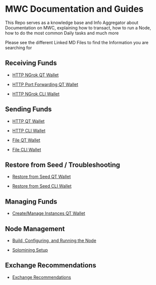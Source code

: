 # MWC Documentation and Guides
This Repo serves as a knowledge base and Info Aggregator about Documentation on MWC, explaining how to transact, how to run a Node, how to do the most common Daily tasks and much more

Please see the different Linked MD Files to find the Information you are searching for


## Receiving Funds

- [HTTP NGrok QT Wallet](receive_http_ngrok_qt-wallet.md)

- [HTTP Port Forwarding QT Wallet](receive_http_port_forwarding_qt-wallet.md)

- [HTTP NGrok CLI Wallet](receive_http_ngrok_cli-wallet.md)

## Sending Funds

- [HTTP QT Wallet](send_http_qt-wallet.md)

- [HTTP CLI Wallet](send_http_cli-wallet.md)

- [File QT Wallet](send_file_qt-wallet.md)

- [File CLI Wallet](send_file_cli-wallet.md)

## Restore from Seed / Troubleshooting

- [Restore from Seed QT Wallet](restore_from_seed_qt-wallet.md)

- [Restore from Seed CLI Wallet](restore_from_seed_cli-wallet.md)

## Managing Funds

- [Create/Manage Instances QT Wallet](create_Instance_qt-wallet.md)

## Node Management

- [Build, Configuring, and Running the Node](https://github.com/mwcproject/mwc-node/blob/master/doc/build.md)

- [Solomining Setup](https://www.mwc.mw/mimble-wimble-coin-articles/how-to-solo-mine-the-mimblewimblecoin)

## Exchange Recommendations

- [Exchange Recommendations](https://github.com/mwcproject/mwc-node/blob/master/doc/exchange_recommendations.md)

